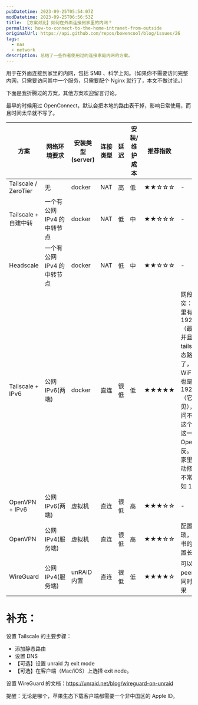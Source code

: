 ```yaml
---
pubDatetime: 2023-09-25T05:54:07Z
modDatetime: 2023-09-25T06:56:53Z
title: 【方案对比】如何在外面连接到家里的内网？
permalink: how-to-connect-to-the-home-intranet-from-outside
originalUrl: https://api.github.com/repos/bowencool/blog/issues/26
tags:
  - nas
  - network
description: 总结了一些作者使用过的连接家庭内网的方案。
---
```


用于在外面连接到家里的内网，包括 SMB 、科学上网。（如果你不需要访问完整内网，只需要访问其中一个服务，只需要配个 Nginx 就行了，本文不做讨论。）

下面是我折腾过的方案，其他方案欢迎留言讨论。

最早的时候用过 OpenConnect，默认会把本地的路由表干掉，影响日常使用，而且时间太早就不写了。

| 方案                 | 网络环境要求               | 安装类型(server) | 连接类型 | 延迟 | 安装/维护成本 | 推荐指数 | 备注                                                                                                                                                                                                                                                                             |
| -------------------- | -------------------------- | ---------------- | -------- | ---- | ------------- | -------- | -------------------------------------------------------------------------------------------------------------------------------------------------------------------------------------------------------------------------------------------------------------------------------- |
| Tailscale / ZeroTier | 无                         | docker           | NAT      | 高   | 低            | ★★☆☆☆    | -                                                                                                                                                                                                                                                                                |
| Tailscale + 自建中转 | 一个有公网 IPv4 的中转节点 | docker           | NAT      | 低   | 中            | ★★☆☆☆    | -                                                                                                                                                                                                                                                                                |
| Headscale            | 一个有公网 IPv4 的中转节点 | docker           | NAT      | 低   | 中            | ★★☆☆☆    | -                                                                                                                                                                                                                                                                                |
| Tailscale + IPv6     | 公网 IPv6(两端)            | docker           | 直连     | 很低 | 低            | ★★★★★    | 网段可能会冲突：比如你家里有一网段是 192.168.1/24（最常见的）并且添加到 tailscale 的静态路由里面了，在外面的 WiFi 网段刚好也是 192.168.1/24（它真的很常见），那你就访问不到家里的这个网段了，这一点刚好和 OpenVPN 相反。你可以把家里的网段手动修改成一个不常用的，比如 10.x.x/20 |
| OpenVPN + IPv6       | 公网 IPv6(两端)            | 虚拟机           | 直连     | 很低 | 高            | ★★★☆☆    | -                                                                                                                                                                                                                                                                                |
| OpenVPN              | 公网 IPv4(服务端)          | 虚拟机           | 直连     | 很低 | 高            | ★★★☆☆    | 配置是真的繁琐，记得把证书的有效期设置长点                                                                                                                                                                                                                                       |
| WireGuard            | 公网 IPv4(服务端)          | unRAID 内置      | 直连     | 很低 | 低            | ★★★★☆    | 可以配置多个 peer 达到多端同时连接的效果                                                                                                                                                                                                                                         |

# 补充：

设置 Tailscale 的主要步骤：

- 添加静态路由
- 设置 DNS
- 【可选】设置 unraid 为 exit mode
- 【可选】在客户端（Mac/iOS）上选择 exit node。

设置 WireGuard 的文档：https://unraid.net/blog/wireguard-on-unraid

提醒：无论是哪个，苹果生态下载客户端都需要一个非中国区的 Apple ID。
